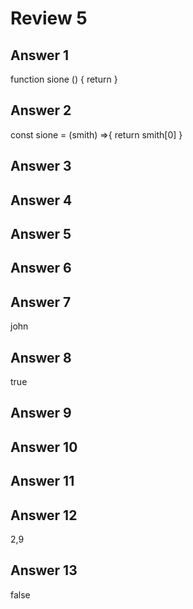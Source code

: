 
# Review 5

## Answer 1
function sione () {
    return
}

## Answer 2
const sione = (smith) =>{
    return smith[0]
}

## Answer 3


## Answer 4


## Answer 5


## Answer 6


## Answer 7
john

## Answer 8
true

## Answer 9


## Answer 10


## Answer 11


## Answer 12
2,9

## Answer 13
false
